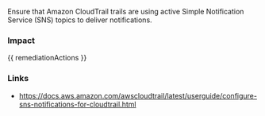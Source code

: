 
Ensure that Amazon CloudTrail trails are using active Simple Notification Service (SNS) topics to deliver notifications.

### Impact
<!-- Add Impact here -->

<!-- DO NOT CHANGE -->
{{ remediationActions }}

### Links
- https://docs.aws.amazon.com/awscloudtrail/latest/userguide/configure-sns-notifications-for-cloudtrail.html


